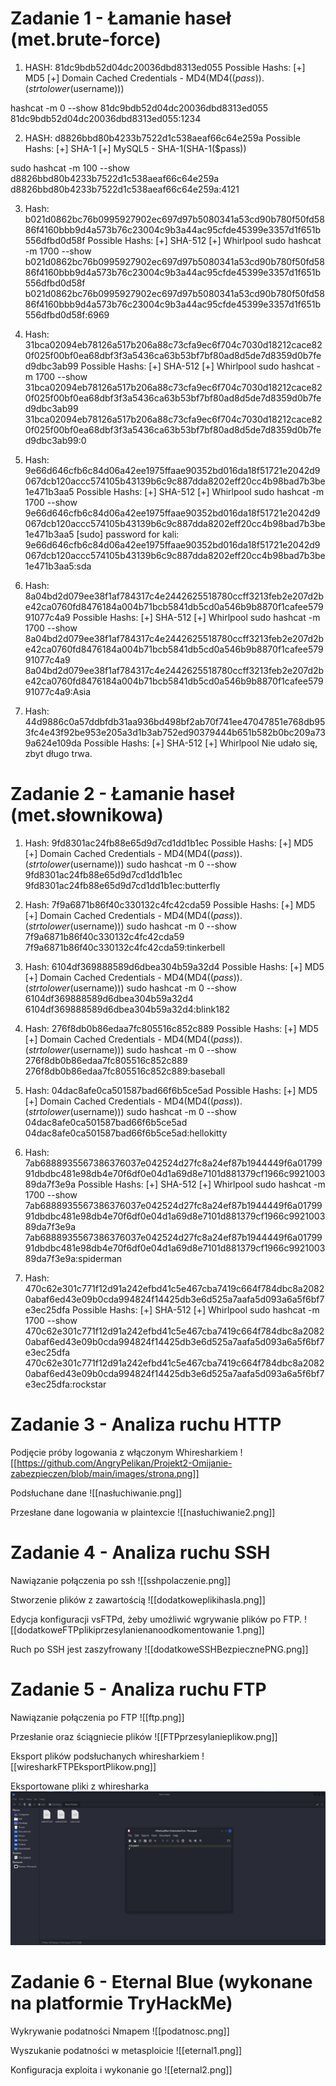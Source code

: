 
# Zadanie 1 - Łamanie haseł (met.brute-force)

1. HASH: 81dc9bdb52d04dc20036dbd8313ed055
Possible Hashs:
[+] MD5
[+] Domain Cached Credentials - MD4(MD4(($pass)).(strtolower($username)))

hashcat -m 0 --show 81dc9bdb52d04dc20036dbd8313ed055
81dc9bdb52d04dc20036dbd8313ed055:1234

2. HASH: d8826bbd80b4233b7522d1c538aeaf66c64e259a
Possible Hashs:
[+] SHA-1
[+] MySQL5 - SHA-1(SHA-1($pass))

sudo hashcat -m 100 --show d8826bbd80b4233b7522d1c538aeaf66c64e259a
d8826bbd80b4233b7522d1c538aeaf66c64e259a:4121

3. Hash: b021d0862bc76b0995927902ec697d97b5080341a53cd90b780f50fd5886f4160bbb9d4a573b76c23004c9b3a44ac95cfde45399e3357d1f651b556dfbd0d58f
Possible Hashs:
[+] SHA-512
[+] Whirlpool
sudo hashcat -m 1700 --show b021d0862bc76b0995927902ec697d97b5080341a53cd90b780f50fd5886f4160bbb9d4a573b76c23004c9b3a44ac95cfde45399e3357d1f651b556dfbd0d58f
b021d0862bc76b0995927902ec697d97b5080341a53cd90b780f50fd5886f4160bbb9d4a573b76c23004c9b3a44ac95cfde45399e3357d1f651b556dfbd0d58f:6969

4. Hash: 31bca02094eb78126a517b206a88c73cfa9ec6f704c7030d18212cace820f025f00bf0ea68dbf3f3a5436ca63b53bf7bf80ad8d5de7d8359d0b7fed9dbc3ab99
Possible Hashs:
[+] SHA-512
[+] Whirlpool
sudo hashcat -m 1700 --show 31bca02094eb78126a517b206a88c73cfa9ec6f704c7030d18212cace820f025f00bf0ea68dbf3f3a5436ca63b53bf7bf80ad8d5de7d8359d0b7fed9dbc3ab99
31bca02094eb78126a517b206a88c73cfa9ec6f704c7030d18212cace820f025f00bf0ea68dbf3f3a5436ca63b53bf7bf80ad8d5de7d8359d0b7fed9dbc3ab99:0

5. Hash: 9e66d646cfb6c84d06a42ee1975ffaae90352bd016da18f51721e2042d9067dcb120accc574105b43139b6c9c887dda8202eff20cc4b98bad7b3be1e471b3aa5
Possible Hashs:
[+] SHA-512
[+] Whirlpool
sudo hashcat -m 1700 --show 9e66d646cfb6c84d06a42ee1975ffaae90352bd016da18f51721e2042d9067dcb120accc574105b43139b6c9c887dda8202eff20cc4b98bad7b3be1e471b3aa5 
[sudo] password for kali: 9e66d646cfb6c84d06a42ee1975ffaae90352bd016da18f51721e2042d9067dcb120accc574105b43139b6c9c887dda8202eff20cc4b98bad7b3be1e471b3aa5:sda

6. Hash: 8a04bd2d079ee38f1af784317c4e2442625518780ccff3213feb2e207d2be42ca0760fd8476184a004b71bcb5841db5cd0a546b9b8870f1cafee57991077c4a9
Possible Hashs:
[+] SHA-512
[+] Whirlpool
sudo hashcat -m 1700 --show 8a04bd2d079ee38f1af784317c4e2442625518780ccff3213feb2e207d2be42ca0760fd8476184a004b71bcb5841db5cd0a546b9b8870f1cafee57991077c4a9
8a04bd2d079ee38f1af784317c4e2442625518780ccff3213feb2e207d2be42ca0760fd8476184a004b71bcb5841db5cd0a546b9b8870f1cafee57991077c4a9:Asia


7. Hash: 44d9886c0a57ddbfdb31aa936bd498bf2ab70f741ee47047851e768db953fc4e43f92be953e205a3d1b3ab752ed90379444b651b582b0bc209a739a624e109da
Possible Hashs:
[+] SHA-512
[+] Whirlpool
Nie udało się, zbyt długo trwa.

# Zadanie 2 - Łamanie haseł (met.słownikowa)

1. Hash: 9fd8301ac24fb88e65d9d7cd1dd1b1ec
Possible Hashs:
[+] MD5
[+] Domain Cached Credentials - MD4(MD4(($pass)).(strtolower($username)))
sudo hashcat -m 0 --show 9fd8301ac24fb88e65d9d7cd1dd1b1ec 
9fd8301ac24fb88e65d9d7cd1dd1b1ec:butterfly

2. Hash: 7f9a6871b86f40c330132c4fc42cda59
Possible Hashs:
[+] MD5
[+] Domain Cached Credentials - MD4(MD4(($pass)).(strtolower($username)))
sudo hashcat -m 0 --show 7f9a6871b86f40c330132c4fc42cda59
7f9a6871b86f40c330132c4fc42cda59:tinkerbell

3. Hash: 6104df369888589d6dbea304b59a32d4
Possible Hashs:
[+] MD5
[+] Domain Cached Credentials - MD4(MD4(($pass)).(strtolower($username)))
sudo hashcat -m 0 --show 6104df369888589d6dbea304b59a32d4
6104df369888589d6dbea304b59a32d4:blink182

4. Hash: 276f8db0b86edaa7fc805516c852c889
Possible Hashs:
[+] MD5
[+] Domain Cached Credentials - MD4(MD4(($pass)).(strtolower($username)))
sudo hashcat -m 0 --show 276f8db0b86edaa7fc805516c852c889
276f8db0b86edaa7fc805516c852c889:baseball

5. Hash: 04dac8afe0ca501587bad66f6b5ce5ad
Possible Hashs:
[+] MD5
[+] Domain Cached Credentials - MD4(MD4(($pass)).(strtolower($username)))
sudo hashcat -m 0 --show 04dac8afe0ca501587bad66f6b5ce5ad
04dac8afe0ca501587bad66f6b5ce5ad:hellokitty

6. Hash: 7ab6888935567386376037e042524d27fc8a24ef87b1944449f6a0179991dbdbc481e98db4e70f6df0e04d1a69d8e7101d881379cf1966c992100389da7f3e9a
Possible Hashs:
[+] SHA-512
[+] Whirlpool
sudo hashcat -m 1700 --show 7ab6888935567386376037e042524d27fc8a24ef87b1944449f6a0179991dbdbc481e98db4e70f6df0e04d1a69d8e7101d881379cf1966c992100389da7f3e9a
7ab6888935567386376037e042524d27fc8a24ef87b1944449f6a0179991dbdbc481e98db4e70f6df0e04d1a69d8e7101d881379cf1966c992100389da7f3e9a:spiderman

7. Hash: 470c62e301c771f12d91a242efbd41c5e467cba7419c664f784dbc8a20820abaf6ed43e09b0cda994824f14425db3e6d525a7aafa5d093a6a5f6bf7e3ec25dfa
Possible Hashs:
[+] SHA-512
[+] Whirlpool
sudo hashcat -m 1700 --show 470c62e301c771f12d91a242efbd41c5e467cba7419c664f784dbc8a20820abaf6ed43e09b0cda994824f14425db3e6d525a7aafa5d093a6a5f6bf7e3ec25dfa
470c62e301c771f12d91a242efbd41c5e467cba7419c664f784dbc8a20820abaf6ed43e09b0cda994824f14425db3e6d525a7aafa5d093a6a5f6bf7e3ec25dfa:rockstar



# Zadanie 3 - Analiza ruchu HTTP

Podjęcie próby logowania z włączonym Whiresharkiem
![[https://github.com/AngryPelikan/Projekt2-Omijanie-zabezpieczen/blob/main/images/strona.png]]

Podsłuchane dane
![[nasłuchiwanie.png]]

Przesłane dane logowania w plaintexcie
![[nasłuchiwanie2.png]]


# Zadanie 4 - Analiza ruchu SSH

Nawiązanie połączenia po ssh
![[sshpolaczenie.png]]

Stworzenie plików z zawartością
![[dodatkoweplikihasla.png]]

Edycja konfiguracji vsFTPd, żeby umożliwić wgrywanie plików po FTP.
![[dodatkoweFTPplikiprzesylanienanoodkomentowanie 1.png]]

Ruch po SSH jest zaszyfrowany 
![[dodatkoweSSHBezpiecznePNG.png]]


# Zadanie 5 - Analiza ruchu FTP

Nawiązanie połączenia po FTP
![[ftp.png]]

Przesłanie oraz ściągniecie plików
![[FTPprzesylanieplikow.png]]

Eksport plików podsłuchanych whiresharkiem
![[wiresharkFTPEksportPlikow.png]]

Eksportowane pliki z whiresharka 
![alt text](https://github.com/AngryPelikan/Projekt2-Omijanie-zabezpieczen/blob/main/FTPprzechwyconePliki.png?raw=true)

# Zadanie 6 - Eternal Blue (wykonane na platformie TryHackMe)

Wykrywanie podatności Nmapem
![[podatnosc.png]]

Wyszukanie podatności w metasploicie
![[eternal1.png]]

Konfiguracja exploita i wykonanie go 
![[eternal2.png]]

